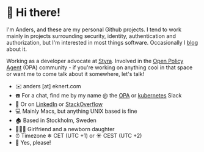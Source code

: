 # 👋 Hi there!

I'm Anders, and these are my personal Github projects. I tend to work mainly in projects surrounding security, identity, authentication and authorization, but I'm interested in most things software. Occasionally I [blog](https://www.eknert.com) about it.

Working as a developer advocate at [Styra](https://www.styra.com). Involved in the [Open Policy Agent](https://www.openpolicyagent.org/) (OPA) community - if you're working on anything cool in that space or want me to come talk about it somewhere, let's talk!

- ✉️ anders \[at\] eknert.com
- ☎️ For a chat, find me by my name @ the [OPA](https://openpolicyagent.slack.com) or [kubernetes](https://kubernetes.slack.com) Slack
- 📨 Or on [LinkedIn](https://www.linkedin.com/in/anderseknert/) or [StackOverflow](https://stackoverflow.com/users/11849243/devoops)
- 💻 Mainly Macs, but anything UNIX based is fine
- 🏠 Based in Stockholm, Sweden
- 👨‍👩‍👧 Girlfriend and a newborn daughter
- ⏰ Timezone ❄ CET (UTC +1) or ☀️ CEST (UTC +2)
- 🍺 Yes, please!
